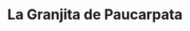 ---
title: "La Granjita de Paucarpata"
url: /cochabamba/la-granjita-de-paucarpata/
shop: Hofladen
---